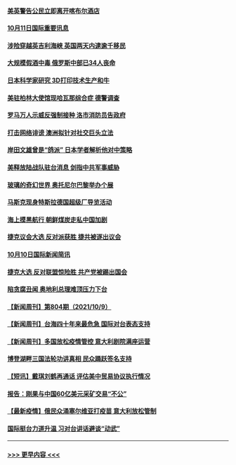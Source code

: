 #### [美英警告公民立即离开喀布尔酒店](../pages/prog202/a103239870.md?t=10112051) 
#### [10月11日国际重要讯息](../pages/prog202/a103239814.md?t=10112051) 
#### [涉险穿越英吉利海峡 英国两天内逮逾千移民](../pages/prog202/a103239731.md?t=10112051) 
#### [大规模假酒中毒 俄罗斯中部已34人丧命](../pages/prog202/a103239706.md?t=10112051) 
#### [日本科学家研究 3D打印技术生产和牛](../pages/prog202/a103239434.md?t=10112051) 
#### [美驻柏林大使馆现哈瓦那综合症 德警调查](../pages/prog202/a103239464.md?t=10112051) 
#### [罗马万人示威反强制接种 洛市消防员告政府](../pages/prog202/a103239494.md?t=10112051) 
#### [打击网络诽谤 澳洲拟针对社交巨头立法](../pages/prog202/a103239472.md?t=10112051) 
#### [岸田文雄曾是“鸽派” 日本学者解析他对中策略](../pages/prog202/a103239451.md?t=10112051) 
#### [美释放陆战队驻台消息 剑指中共军事威胁](../pages/prog202/a103239294.md?t=10112051) 
#### [玻璃的奇幻世界 奥托尼尔巴黎举办个展](../pages/prog202/a103239287.md?t=10112051) 
#### [马斯克现身特斯拉德国超级厂导览活动](../pages/prog202/a103239269.md?t=10112051) 
#### [海上摸黑航行 朝鲜煤炭走私中国加剧](../pages/prog202/a103239335.md?t=10112051) 
#### [捷克议会大选 反对派获胜 捷共被逐出议会](../pages/prog202/a103239311.md?t=10112051) 
#### [10月10日国际新闻简讯](../pages/prog202/a103239296.md?t=10112051) 
#### [捷克大选 反对联盟惊险胜 共产党被踢出国会](../pages/prog202/a103239120.md?t=10112051) 
#### [陷贪腐丑闻 奥地利总理难顶压力下台](../pages/prog202/a103239095.md?t=10112051) 
#### [【新闻周刊】第804期（2021/10/9）](../pages/prog202/a103238967.md?t=10112051) 
#### [【新闻周刊】台海四十年来最危急 国际对台表态支持](../pages/prog202/a103238938.md?t=10112051) 
#### [【新闻周刊】多国放松疫情管控 意大利剧院满座运营](../pages/prog202/a103238919.md?t=10112051) 
#### [博登湖畔三国法轮功讲真相 民众踊跃签名支持](../pages/prog202/a103238608.md?t=10112051) 
#### [【短讯】戴琪刘鹤再通话 评估美中贸易协议执行情况](../pages/prog202/a103238879.md?t=10112051) 
#### [报告：刚果与中国60亿美元采矿交易“不公”](../pages/prog202/a103238733.md?t=10112051) 
#### [【最新疫情】俄民众涌塞尔维亚打疫苗 意大利放松管制](../pages/prog202/a103238752.md?t=10112051) 
#### [国际挺台力道升温 习对台讲话避谈“动武”](../pages/prog202/a103238723.md?t=10112051) 

----
#### [ >>> 更早内容 <<< ](../indexes/prog202-earlier.md)

